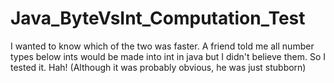 # Java_ByteVsInt_Computation_Test
I wanted to know which of the two was faster. 
A friend told me all number types below ints would be made into int in java
but I didn't believe them. So I tested it.
Hah! (Although it was probably obvious, he was just stubborn)
